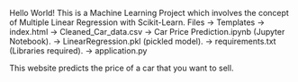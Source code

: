 Hello World! 
This is a Machine Learning Project which involves the concept of Multiple Linear Regression with Scikit-Learn.
Files -> Templates -> index.html
      -> Cleaned_Car_data.csv
      -> Car Price Prediction.ipynb (Jupyter Notebook).
      -> LinearRegression.pkl (pickled model).
      -> requirements.txt (Libraries required).
      -> application.py

This website predicts the price of a car that you want to sell.
